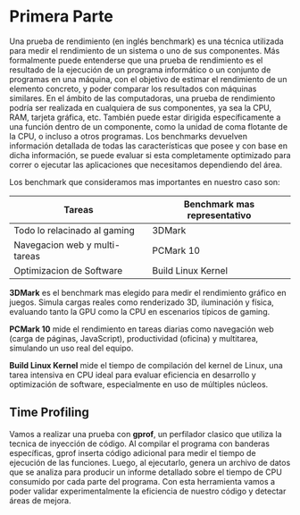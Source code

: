 # **Primera Parte**

Una prueba de rendimiento (en inglés benchmark) es una técnica utilizada para medir el rendimiento de un sistema o uno de sus componentes.​ Más formalmente puede entenderse que una prueba de rendimiento es el resultado de la ejecución de un programa informático o un conjunto de programas en una máquina, con el objetivo de estimar el rendimiento de un elemento concreto, y poder comparar los resultados con máquinas similares. En el ámbito de las computadoras, una prueba de rendimiento podría ser realizada en cualquiera de sus componentes, ya sea la CPU, RAM, tarjeta gráfica, etc. También puede estar dirigida específicamente a una función dentro de un componente, como la unidad de coma flotante de la CPU, o incluso a otros programas. Los benchmarks devuelven información detallada de todas las características que posee y con base en dicha información, se puede evaluar si esta completamente optimizado para correr o ejecutar las aplicaciones que necesitamos dependiendo del área. 

Los benchmark que consideramos mas importantes en nuestro caso son:

| Tareas | Benchmark mas representativo |
|-----------|-----------|
| Todo lo relacinado al gaming   | 3DMark   |
| Navegacion web y multi-tareas   | PCMark 10   |
| Optimizacion de Software         | Build Linux Kernel | 

**3DMark** es el benchmark mas elegido para medir el rendimiento gráfico en juegos. Simula cargas reales como renderizado 3D, iluminación y física, evaluando tanto la GPU como la CPU en escenarios típicos de gaming.

**PCMark 10** mide el rendimiento en tareas diarias como navegación web (carga de páginas, JavaScript), productividad (oficina) y multitarea, simulando un uso real del equipo.

**Build Linux Kernel** mide el tiempo de compilación del kernel de Linux, una tarea intensiva en CPU ideal para evaluar eficiencia en desarrollo y optimización de software, especialmente en uso de múltiples núcleos.

## Time Profiling

Vamos a realizar una prueba con **gprof**, un perfilador clasico que utiliza la tecnica de inyección de código. Al compilar el programa con banderas específicas, gprof inserta código adicional para medir el tiempo de ejecución de las funciones. Luego, al ejecutarlo, genera un archivo de datos que se analiza para producir un informe detallado sobre el tiempo de CPU consumido por cada parte del programa. Con esta herramienta vamos a poder validar experimentalmente la eficiencia de nuestro código y detectar áreas de mejora.






